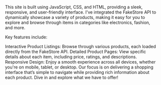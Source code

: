 This site is built using JavaScript, CSS, and HTML, providing a sleek, responsive, and user-friendly interface.
I've integrated the FakeStore API to dynamically showcase a variety of products, making it easy for you to explore and browse through items in categories like electronics, fashion, and more.

Key features include:

Interactive Product Listings: Browse through various products, each loaded directly from the FakeStore API.
Detailed Product Pages: View specific details about each item, including price, ratings, and descriptions.
Responsive Design: Enjoy a smooth experience across all devices, whether you're on mobile, tablet, or desktop.
Our focus is on delivering a shopping interface that’s simple to navigate while providing rich information about each product. Dive in and explore what we have to offer!
